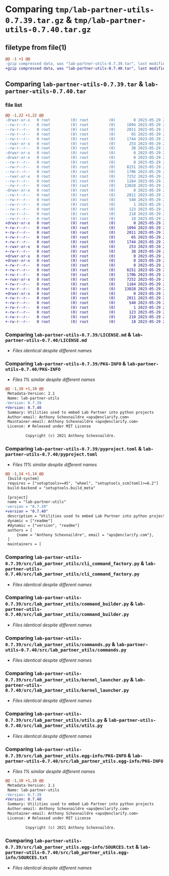 # Comparing `tmp/lab-partner-utils-0.7.39.tar.gz` & `tmp/lab-partner-utils-0.7.40.tar.gz`

## filetype from file(1)

```diff
@@ -1 +1 @@
-gzip compressed data, was "lab-partner-utils-0.7.39.tar", last modified: Mon May 29 20:58:29 2023, max compression
+gzip compressed data, was "lab-partner-utils-0.7.40.tar", last modified: Mon May 29 21:39:13 2023, max compression
```

## Comparing `lab-partner-utils-0.7.39.tar` & `lab-partner-utils-0.7.40.tar`

### file list

```diff
@@ -1,22 +1,22 @@
-drwxr-xr-x   0 root         (0) root         (0)        0 2023-05-29 20:58:29.309747 lab-partner-utils-0.7.39/
--rw-r--r--   0 root         (0) root         (0)     1094 2023-05-29 20:57:51.000000 lab-partner-utils-0.7.39/LICENSE.md
--rw-r--r--   0 root         (0) root         (0)     2011 2023-05-29 20:58:29.309747 lab-partner-utils-0.7.39/PKG-INFO
--rw-r--r--   0 root         (0) root         (0)       65 2023-05-29 20:57:51.000000 lab-partner-utils-0.7.39/README.md
--rw-r--r--   0 root         (0) root         (0)     1744 2023-05-29 20:58:22.000000 lab-partner-utils-0.7.39/pyproject.toml
--rwxr-xr-x   0 root         (0) root         (0)      253 2023-05-29 20:57:51.000000 lab-partner-utils-0.7.39/run.sh
--rw-r--r--   0 root         (0) root         (0)       38 2023-05-29 20:58:29.309747 lab-partner-utils-0.7.39/setup.cfg
-drwxr-xr-x   0 root         (0) root         (0)        0 2023-05-29 20:58:29.305747 lab-partner-utils-0.7.39/src/
-drwxr-xr-x   0 root         (0) root         (0)        0 2023-05-29 20:58:29.305747 lab-partner-utils-0.7.39/src/lab_partner_utils/
--rw-r--r--   0 root         (0) root         (0)        0 2023-05-29 20:57:51.000000 lab-partner-utils-0.7.39/src/lab_partner_utils/__init__.py
--rw-r--r--   0 root         (0) root         (0)     8251 2023-05-29 20:57:51.000000 lab-partner-utils-0.7.39/src/lab_partner_utils/cli_command_factory.py
--rw-r--r--   0 root         (0) root         (0)     1706 2023-05-29 20:57:51.000000 lab-partner-utils-0.7.39/src/lab_partner_utils/command_builder.py
--rwxr-xr-x   0 root         (0) root         (0)     7252 2023-05-29 20:57:51.000000 lab-partner-utils-0.7.39/src/lab_partner_utils/commands.py
--rw-r--r--   0 root         (0) root         (0)     1164 2023-05-29 20:57:51.000000 lab-partner-utils-0.7.39/src/lab_partner_utils/kernel_launcher.py
--rw-r--r--   0 root         (0) root         (0)    13028 2023-05-29 20:57:51.000000 lab-partner-utils-0.7.39/src/lab_partner_utils/utils.py
-drwxr-xr-x   0 root         (0) root         (0)        0 2023-05-29 20:58:29.309747 lab-partner-utils-0.7.39/src/lab_partner_utils.egg-info/
--rw-r--r--   0 root         (0) root         (0)     2011 2023-05-29 20:58:29.000000 lab-partner-utils-0.7.39/src/lab_partner_utils.egg-info/PKG-INFO
--rw-r--r--   0 root         (0) root         (0)      540 2023-05-29 20:58:29.000000 lab-partner-utils-0.7.39/src/lab_partner_utils.egg-info/SOURCES.txt
--rw-r--r--   0 root         (0) root         (0)        1 2023-05-29 20:58:29.000000 lab-partner-utils-0.7.39/src/lab_partner_utils.egg-info/dependency_links.txt
--rw-r--r--   0 root         (0) root         (0)      123 2023-05-29 20:58:29.000000 lab-partner-utils-0.7.39/src/lab_partner_utils.egg-info/entry_points.txt
--rw-r--r--   0 root         (0) root         (0)      210 2023-05-29 20:58:29.000000 lab-partner-utils-0.7.39/src/lab_partner_utils.egg-info/requires.txt
--rw-r--r--   0 root         (0) root         (0)       18 2023-05-29 20:58:29.000000 lab-partner-utils-0.7.39/src/lab_partner_utils.egg-info/top_level.txt
+drwxr-xr-x   0 root         (0) root         (0)        0 2023-05-29 21:39:13.078294 lab-partner-utils-0.7.40/
+-rw-r--r--   0 root         (0) root         (0)     1094 2023-05-29 21:38:34.000000 lab-partner-utils-0.7.40/LICENSE.md
+-rw-r--r--   0 root         (0) root         (0)     2011 2023-05-29 21:39:13.074294 lab-partner-utils-0.7.40/PKG-INFO
+-rw-r--r--   0 root         (0) root         (0)       65 2023-05-29 21:38:34.000000 lab-partner-utils-0.7.40/README.md
+-rw-r--r--   0 root         (0) root         (0)     1744 2023-05-29 21:39:06.000000 lab-partner-utils-0.7.40/pyproject.toml
+-rwxr-xr-x   0 root         (0) root         (0)      253 2023-05-29 21:38:34.000000 lab-partner-utils-0.7.40/run.sh
+-rw-r--r--   0 root         (0) root         (0)       38 2023-05-29 21:39:13.078294 lab-partner-utils-0.7.40/setup.cfg
+drwxr-xr-x   0 root         (0) root         (0)        0 2023-05-29 21:39:13.074294 lab-partner-utils-0.7.40/src/
+drwxr-xr-x   0 root         (0) root         (0)        0 2023-05-29 21:39:13.074294 lab-partner-utils-0.7.40/src/lab_partner_utils/
+-rw-r--r--   0 root         (0) root         (0)        0 2023-05-29 21:38:34.000000 lab-partner-utils-0.7.40/src/lab_partner_utils/__init__.py
+-rw-r--r--   0 root         (0) root         (0)     8251 2023-05-29 21:38:34.000000 lab-partner-utils-0.7.40/src/lab_partner_utils/cli_command_factory.py
+-rw-r--r--   0 root         (0) root         (0)     1706 2023-05-29 21:38:34.000000 lab-partner-utils-0.7.40/src/lab_partner_utils/command_builder.py
+-rwxr-xr-x   0 root         (0) root         (0)     7252 2023-05-29 21:38:34.000000 lab-partner-utils-0.7.40/src/lab_partner_utils/commands.py
+-rw-r--r--   0 root         (0) root         (0)     1164 2023-05-29 21:38:34.000000 lab-partner-utils-0.7.40/src/lab_partner_utils/kernel_launcher.py
+-rw-r--r--   0 root         (0) root         (0)    13028 2023-05-29 21:38:34.000000 lab-partner-utils-0.7.40/src/lab_partner_utils/utils.py
+drwxr-xr-x   0 root         (0) root         (0)        0 2023-05-29 21:39:13.074294 lab-partner-utils-0.7.40/src/lab_partner_utils.egg-info/
+-rw-r--r--   0 root         (0) root         (0)     2011 2023-05-29 21:39:13.000000 lab-partner-utils-0.7.40/src/lab_partner_utils.egg-info/PKG-INFO
+-rw-r--r--   0 root         (0) root         (0)      540 2023-05-29 21:39:13.000000 lab-partner-utils-0.7.40/src/lab_partner_utils.egg-info/SOURCES.txt
+-rw-r--r--   0 root         (0) root         (0)        1 2023-05-29 21:39:13.000000 lab-partner-utils-0.7.40/src/lab_partner_utils.egg-info/dependency_links.txt
+-rw-r--r--   0 root         (0) root         (0)      123 2023-05-29 21:39:13.000000 lab-partner-utils-0.7.40/src/lab_partner_utils.egg-info/entry_points.txt
+-rw-r--r--   0 root         (0) root         (0)      210 2023-05-29 21:39:13.000000 lab-partner-utils-0.7.40/src/lab_partner_utils.egg-info/requires.txt
+-rw-r--r--   0 root         (0) root         (0)       18 2023-05-29 21:39:13.000000 lab-partner-utils-0.7.40/src/lab_partner_utils.egg-info/top_level.txt
```

### Comparing `lab-partner-utils-0.7.39/LICENSE.md` & `lab-partner-utils-0.7.40/LICENSE.md`

 * *Files identical despite different names*

### Comparing `lab-partner-utils-0.7.39/PKG-INFO` & `lab-partner-utils-0.7.40/PKG-INFO`

 * *Files 1% similar despite different names*

```diff
@@ -1,10 +1,10 @@
 Metadata-Version: 2.1
 Name: lab-partner-utils
-Version: 0.7.39
+Version: 0.7.40
 Summary: Utilities used to embed Lab Partner into python projects
 Author-email: Anthony Schexnaildre <aps@enclarify.com>
 Maintainer-email: Anthony Schexnaildre <aps@enclarify.com>
 License: # Released under MIT License
         
         Copyright (c) 2021 Anthony Schexnaildre.
```

### Comparing `lab-partner-utils-0.7.39/pyproject.toml` & `lab-partner-utils-0.7.40/pyproject.toml`

 * *Files 11% similar despite different names*

```diff
@@ -1,14 +1,14 @@
 [build-system]
 requires = ["setuptools>=45", "wheel", "setuptools_scm[toml]>=6.2"]
 build-backend = "setuptools.build_meta"
 
 [project]
 name = "lab-partner-utils"
-version = "0.7.39"
+version = "0.7.40"
 description = "Utilities used to embed Lab Partner into python projects"
 dynamic = ["readme"]
 #dynamic = ["version", "readme"]
 authors = [
     {name = "Anthony Schexnaildre", email = "aps@enclarify.com"},
 ]
 maintainers = [
```

### Comparing `lab-partner-utils-0.7.39/src/lab_partner_utils/cli_command_factory.py` & `lab-partner-utils-0.7.40/src/lab_partner_utils/cli_command_factory.py`

 * *Files identical despite different names*

### Comparing `lab-partner-utils-0.7.39/src/lab_partner_utils/command_builder.py` & `lab-partner-utils-0.7.40/src/lab_partner_utils/command_builder.py`

 * *Files identical despite different names*

### Comparing `lab-partner-utils-0.7.39/src/lab_partner_utils/commands.py` & `lab-partner-utils-0.7.40/src/lab_partner_utils/commands.py`

 * *Files identical despite different names*

### Comparing `lab-partner-utils-0.7.39/src/lab_partner_utils/kernel_launcher.py` & `lab-partner-utils-0.7.40/src/lab_partner_utils/kernel_launcher.py`

 * *Files identical despite different names*

### Comparing `lab-partner-utils-0.7.39/src/lab_partner_utils/utils.py` & `lab-partner-utils-0.7.40/src/lab_partner_utils/utils.py`

 * *Files identical despite different names*

### Comparing `lab-partner-utils-0.7.39/src/lab_partner_utils.egg-info/PKG-INFO` & `lab-partner-utils-0.7.40/src/lab_partner_utils.egg-info/PKG-INFO`

 * *Files 1% similar despite different names*

```diff
@@ -1,10 +1,10 @@
 Metadata-Version: 2.1
 Name: lab-partner-utils
-Version: 0.7.39
+Version: 0.7.40
 Summary: Utilities used to embed Lab Partner into python projects
 Author-email: Anthony Schexnaildre <aps@enclarify.com>
 Maintainer-email: Anthony Schexnaildre <aps@enclarify.com>
 License: # Released under MIT License
         
         Copyright (c) 2021 Anthony Schexnaildre.
```

### Comparing `lab-partner-utils-0.7.39/src/lab_partner_utils.egg-info/SOURCES.txt` & `lab-partner-utils-0.7.40/src/lab_partner_utils.egg-info/SOURCES.txt`

 * *Files identical despite different names*

